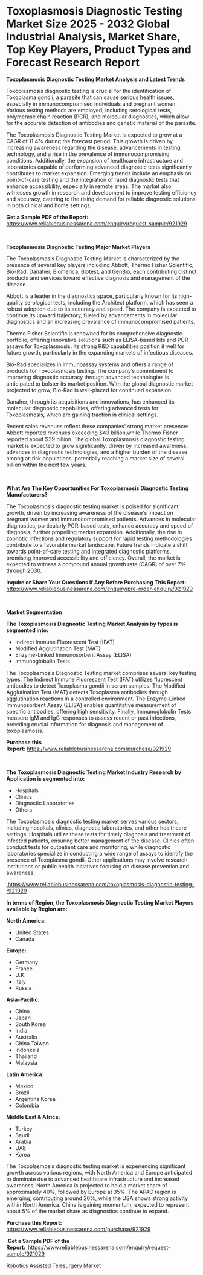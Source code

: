 <p><h1>Toxoplasmosis Diagnostic Testing Market Size 2025 - 2032 Global Industrial Analysis, Market Share, Top Key Players, Product Types and Forecast Research Report</h1></p><p><strong>Toxoplasmosis Diagnostic Testing Market Analysis and Latest Trends</strong></p>
<p><p>Toxoplasmosis diagnostic testing is crucial for the identification of Toxoplasma gondii, a parasite that can cause serious health issues, especially in immunocompromised individuals and pregnant women. Various testing methods are employed, including serological tests, polymerase chain reaction (PCR), and molecular diagnostics, which allow for the accurate detection of antibodies and genetic material of the parasite.</p><p>The Toxoplasmosis Diagnostic Testing Market is expected to grow at a CAGR of 11.4% during the forecast period. This growth is driven by increasing awareness regarding the disease, advancements in testing technology, and a rise in the prevalence of immunocompromising conditions. Additionally, the expansion of healthcare infrastructure and laboratories capable of performing advanced diagnostic tests significantly contributes to market expansion. Emerging trends include an emphasis on point-of-care testing and the integration of rapid diagnostic tests that enhance accessibility, especially in remote areas. The market also witnesses growth in research and development to improve testing efficiency and accuracy, catering to the rising demand for reliable diagnostic solutions in both clinical and home settings.</p></p>
<p><strong>Get a Sample PDF of the Report:&nbsp;</strong> <a href="https://www.reliablebusinessarena.com/enquiry/request-sample/921929?utm_campaign=2517&utm_medium=2&utm_source=Github&utm_content=ia&utm_term=07032025&utm_id=toxoplasmosis-diagnostic-testing">https://www.reliablebusinessarena.com/enquiry/request-sample/921929</a></p>
<p>&nbsp;</p>
<p><strong>Toxoplasmosis Diagnostic Testing Major Market Players</strong></p>
<p><p>The Toxoplasmosis Diagnostic Testing Market is characterized by the presence of several key players including Abbott, Thermo Fisher Scientific, Bio-Rad, Danaher, Biomerica, Biotest, and GenBio, each contributing distinct products and services toward effective diagnosis and management of the disease.</p><p>Abbott is a leader in the diagnostics space, particularly known for its high-quality serological tests, including the Architect platform, which has seen a robust adoption due to its accuracy and speed. The company is expected to continue its upward trajectory, fueled by advancements in molecular diagnostics and an increasing prevalence of immunocompromised patients.</p><p>Thermo Fisher Scientific is renowned for its comprehensive diagnostic portfolio, offering innovative solutions such as ELISA-based kits and PCR assays for Toxoplasmosis. Its strong R&D capabilities position it well for future growth, particularly in the expanding markets of infectious diseases.</p><p>Bio-Rad specializes in immunoassay systems and offers a range of products for Toxoplasmosis testing. The company’s commitment to improving diagnostic accuracy through advanced technologies is anticipated to bolster its market position. With the global diagnostic market projected to grow, Bio-Rad is well-placed for continued expansion.</p><p>Danaher, through its acquisitions and innovations, has enhanced its molecular diagnostic capabilities, offering advanced tests for Toxoplasmosis, which are gaining traction in clinical settings.</p><p>Recent sales revenues reflect these companies' strong market presence: Abbott reported revenues exceeding $43 billion,while Thermo Fisher reported about $39 billion. The global Toxoplasmosis diagnostic testing market is expected to grow significantly, driven by increased awareness, advances in diagnostic technologies, and a higher burden of the disease among at-risk populations, potentially reaching a market size of several billion within the next few years.</p></p>
<p>&nbsp;</p>
<p><strong>What Are The Key Opportunities For Toxoplasmosis Diagnostic Testing Manufacturers?</strong></p>
<p><p>The Toxoplasmosis diagnostic testing market is poised for significant growth, driven by increasing awareness of the disease's impact on pregnant women and immunocompromised patients. Advances in molecular diagnostics, particularly PCR-based tests, enhance accuracy and speed of diagnosis, further propelling market expansion. Additionally, the rise in zoonotic infections and regulatory support for rapid testing methodologies contribute to a favorable market landscape. Future trends indicate a shift towards point-of-care testing and integrated diagnostic platforms, promising improved accessibility and efficiency. Overall, the market is expected to witness a compound annual growth rate (CAGR) of over 7% through 2030.</p></p>
<p><strong>Inquire or Share Your Questions If Any Before Purchasing This Report:</strong> <a href="https://www.reliablebusinessarena.com/enquiry/pre-order-enquiry/921929?utm_campaign=2517&utm_medium=2&utm_source=Github&utm_content=ia&utm_term=07032025&utm_id=toxoplasmosis-diagnostic-testing">https://www.reliablebusinessarena.com/enquiry/pre-order-enquiry/921929</a></p>
<p>&nbsp;</p>
<p><strong>Market Segmentation</strong></p>
<p><strong>The Toxoplasmosis Diagnostic Testing Market Analysis by types is segmented into:</strong></p>
<p><ul><li>Indirect Immune Fluorescent Test (IFAT)</li><li>Modified Agglutination Test (MAT)</li><li>Enzyme-Linked Immunosorbent Assay (ELISA)</li><li>Immunoglobulin Tests</li></ul></p>
<p><p>The Toxoplasmosis Diagnostic Testing market comprises several key testing types. The Indirect Immune Fluorescent Test (IFAT) utilizes fluorescent antibodies to detect Toxoplasma gondii in serum samples. The Modified Agglutination Test (MAT) detects Toxoplasma antibodies through agglutination reactions in a controlled environment. The Enzyme-Linked Immunosorbent Assay (ELISA) enables quantitative measurement of specific antibodies, offering high sensitivity. Finally, Immunoglobulin Tests measure IgM and IgG responses to assess recent or past infections, providing crucial information for diagnosis and management of toxoplasmosis.</p></p>
<p><strong>Purchase this Report:&nbsp;</strong><a href="https://www.reliablebusinessarena.com/purchase/921929?utm_campaign=2517&utm_medium=2&utm_source=Github&utm_content=ia&utm_term=07032025&utm_id=toxoplasmosis-diagnostic-testing">https://www.reliablebusinessarena.com/purchase/921929</a></p>
<p>&nbsp;</p>
<p><strong>The Toxoplasmosis Diagnostic Testing Market Industry Research by Application is segmented into:</strong></p>
<p><ul><li>Hospitals</li><li>Clinics</li><li>Diagnostic Laboratories</li><li>Others</li></ul></p>
<p><p>The Toxoplasmosis diagnostic testing market serves various sectors, including hospitals, clinics, diagnostic laboratories, and other healthcare settings. Hospitals utilize these tests for timely diagnosis and treatment of infected patients, ensuring better management of the disease. Clinics often conduct tests for outpatient care and monitoring, while diagnostic laboratories specialize in conducting a wide range of assays to identify the presence of Toxoplasma gondii. Other applications may involve research institutions or public health initiatives focusing on disease prevention and awareness.</p></p>
<p><a href="https://www.reliablebusinessarena.com/toxoplasmosis-diagnostic-testing-r921929?utm_campaign=2517&utm_medium=2&utm_source=Github&utm_content=ia&utm_term=07032025&utm_id=toxoplasmosis-diagnostic-testing">&nbsp;https://www.reliablebusinessarena.com/toxoplasmosis-diagnostic-testing-r921929</a></p>
<p><strong>In terms of Region, the Toxoplasmosis Diagnostic Testing Market Players available by Region are:</strong></p>
<p>
    <p> <strong> North America: </strong>
        <ul>
            <li>United States</li>
            <li>Canada</li>
        </ul>
        </p> 
    <p> <strong> Europe: </strong>
        <ul>
            <li>Germany</li>
            <li>France</li>
            <li>U.K.</li>
            <li>Italy</li>
            <li>Russia</li>
        </ul>
        </p> 
    <p> <strong> Asia-Pacific: </strong>
        <ul>
            <li>China</li>
            <li>Japan</li>
            <li>South Korea</li>
            <li>India</li>
            <li>Australia</li>
            <li>China Taiwan</li>
            <li>Indonesia</li>
            <li>Thailand</li>
            <li>Malaysia</li>
        </ul>
        </p> 
    <p> <strong> Latin America: </strong>
        <ul>
            <li>Mexico</li>
            <li>Brazil</li>
            <li>Argentina Korea</li>
            <li>Colombia</li>
        </ul>
        </p> 
    <p> <strong> Middle East & Africa: </strong>
        <ul>
            <li>Turkey</li>
            <li>Saudi</li>
            <li>Arabia</li>
            <li>UAE</li>
            <li>Korea</li>
        </ul>
    </p>
    </p>
<p><p>The Toxoplasmosis diagnostic testing market is experiencing significant growth across various regions, with North America and Europe anticipated to dominate due to advanced healthcare infrastructure and increased awareness. North America is projected to hold a market share of approximately 40%, followed by Europe at 35%. The APAC region is emerging, contributing around 20%, while the USA shows strong activity within North America. China is gaining momentum, expected to represent about 5% of the market share as diagnostics continue to expand.</p></p>
<p><strong>Purchase this Report: </strong><a href="https://www.reliablebusinessarena.com/purchase/921929?utm_campaign=2517&utm_medium=2&utm_source=Github&utm_content=ia&utm_term=07032025&utm_id=toxoplasmosis-diagnostic-testing">https://www.reliablebusinessarena.com/purchase/921929</a></p>
<p>&nbsp;<strong>Get a Sample PDF of the Report:&nbsp;&nbsp;</strong><a href="https://www.reliablebusinessarena.com/enquiry/request-sample/921929?utm_campaign=2517&utm_medium=2&utm_source=Github&utm_content=ia&utm_term=07032025&utm_id=toxoplasmosis-diagnostic-testing">https://www.reliablebusinessarena.com/enquiry/request-sample/921929</a></p>
<p><strong></strong></p>
<p><p><a href="https://github.com/yankimber90yankim/Market-Research-Report-List-1/blob/main/robotics-assisted-telesurgery-market.md?utm_campaign=2517&utm_medium=2&utm_source=Github&utm_content=ia&utm_term=07032025&utm_id=toxoplasmosis-diagnostic-testing">Robotics Assisted Telesurgery Market</a></p></p>